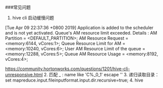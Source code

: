 ###常见问题
1. hive cli 启动缓慢问题

[Tue Apr 09 22:37:36 +0800 2019] Application is added to the scheduler and is not yet activated. Queue's AM resource limit exceeded. Details : AM Partition = <DEFAULT_PARTITION>; AM Resource Request = <memory:6144, vCores:1>; Queue Resource Limit for AM = <memory:10240, vCores:6>; User AM Resource Limit of the queue = <memory:12288, vCores:5>; Queue AM Resource Usage = <memory:8192, vCores:4>;

https://community.hortonworks.com/questions/1201/hive-cli-unresponsive.html
2. 匹配 _ : name like 'C%\_0\_1' escape '\'
3. 递归读取目录：      
	set mapreduce.input.fileinputformat.input.dir.recursive=true;
4. hive 